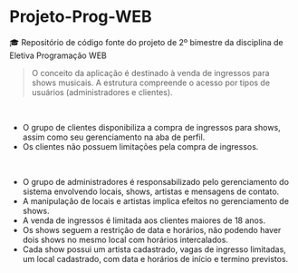 # Projeto-Prog-WEB
🎓 Repositório de código fonte do projeto de 2º bimestre da disciplina de Eletiva Programação WEB

> O conceito da aplicação é destinado à venda de ingressos para shows musicais.
> A estrutura compreende o acesso por tipos de usuários (administradores e clientes). 
</br>

- O grupo de clientes disponibiliza a compra de ingressos  para shows, assim como seu gerenciamento na aba de perfil.
- Os clientes não possuem limitações pela compra de ingressos.
</br>

- O grupo de administradores é responsabilizado pelo gerenciamento do sistema envolvendo locais, shows, artistas e mensagens de contato. 
- A manipulação de locais e artistas implica efeitos no gerenciamento de shows.
- A venda de ingressos é limitada aos clientes maiores de 18 anos.
- Os shows seguem a restrição de data e horários, não podendo haver dois shows no mesmo local com horários intercalados.
- Cada show possui um artista cadastrado, vagas de ingresso limitadas, um local cadastrado, com data e horários de início e termino previstos.
